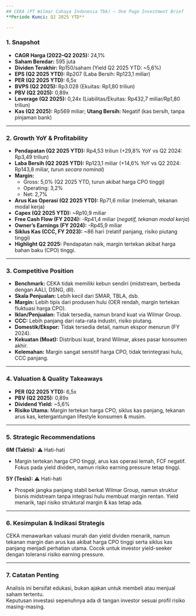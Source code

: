 ```yaml
---
## CEKA (PT Wilmar Cahaya Indonesia Tbk) – One Page Investment Brief  
**Periode Kunci: Q2 2025 YTD**

---
```


### 1. Snapshot  
- **CAGR Harga (2022–Q2 2025):** 24,1%  
- **Saham Beredar:** 595 juta  
- **Dividen Terakhir:** Rp150/saham (Yield Q2 2025 YTD: ~5,6%)  
- **EPS (Q2 2025 YTD):** Rp207 (Laba Bersih: Rp123,1 miliar)  
- **PER (Q2 2025 YTD):** 6,5x  
- **BVPS (Q2 2025):** Rp3.028 (Ekuitas: Rp1,80 triliun)  
- **PBV (Q2 2025):** 0,89x  
- **Leverage (Q2 2025):** 0,24x (Liabilitas/Ekuitas: Rp432,7 miliar/Rp1,80 triliun)  
- **Kas (Q2 2025):** Rp569 miliar; **Utang Bersih:** Negatif (kas bersih, tanpa pinjaman bank)

---

### 2. Growth YoY & Profitability  
- **Pendapatan (Q2 2025 YTD):** Rp4,53 triliun (+29,8% YoY vs Q2 2024: Rp3,49 triliun)  
- **Laba Bersih (Q2 2025 YTD):** Rp123,1 miliar (+14,6% YoY vs Q2 2024: Rp143,8 miliar, *turun secara nominal*)  
- **Margin:**  
  - Gross: 5,0% (Q2 2025 YTD, turun akibat harga CPO tinggi)  
  - Operating: 3,2%  
  - Net: 2,7%  
- **Arus Kas Operasi (Q2 2025 YTD):** Rp71,6 miliar (melemah, tekanan modal kerja)  
- **Capex (Q2 2025 YTD):** ~Rp10,9 miliar  
- **Free Cash Flow (FY 2024):** -Rp41,4 miliar (*negatif, tekanan modal kerja*)  
- **Owner’s Earnings (FY 2024):** -Rp45,9 miliar  
- **Siklus Kas (CCC, FY 2023):** ~86 hari (relatif panjang, risiko piutang tinggi)  
- **Highlight Q2 2025:** Pendapatan naik, margin tertekan akibat harga bahan baku (CPO) tinggi.

---

### 3. Competitive Position  
- **Benchmark:** CEKA tidak memiliki kebun sendiri (midstream, berbeda dengan AALI, DSNG, dll).  
- **Skala Penjualan:** Lebih kecil dari SMAR, TBLA, dsb.  
- **Margin:** Lebih tipis dari produsen hulu (OER rendah, margin tertekan fluktuasi harga CPO).  
- **Iklan/Penjualan:** Tidak tersedia, namun brand kuat via Wilmar Group.  
- **CCC:** Lebih panjang dari rata-rata industri, risiko piutang.  
- **Domestik/Ekspor:** Tidak tersedia detail, namun ekspor menurun (FY 2024).  
- **Kekuatan (Moat):** Distribusi kuat, brand Wilmar, akses pasar konsumen akhir.  
- **Kelemahan:** Margin sangat sensitif harga CPO, tidak terintegrasi hulu, CCC panjang.

---

### 4. Valuation & Quality Takeaways  
- **PER (Q2 2025 YTD):** 6,5x  
- **PBV (Q2 2025):** 0,89x  
- **Dividend Yield:** ~5,6%  
- **Risiko Utama:** Margin tertekan harga CPO, siklus kas panjang, tekanan arus kas, ketergantungan lifestyle konsumen & musim.

---

### 5. Strategic Recommendations  
**6M (Taktis):** ⚠️ Hati-hati  
- Margin tertekan harga CPO tinggi, arus kas operasi lemah, FCF negatif. Fokus pada yield dividen, namun risiko earning pressure tetap tinggi.

**5Y (Tesis):** ⚠️ Hati-hati  
- Prospek jangka panjang stabil berkat Wilmar Group, namun struktur bisnis midstream tanpa integrasi hulu membuat margin rentan. Yield menarik, tapi risiko struktural margin & kas tetap ada.

---

### 6. Kesimpulan & Indikasi Strategis  
CEKA menawarkan valuasi murah dan yield dividen menarik, namun tekanan margin dan arus kas akibat harga CPO tinggi serta siklus kas panjang menjadi perhatian utama. Cocok untuk investor yield-seeker dengan toleransi risiko earning pressure.

---

### 7. Catatan Penting  
Analisis ini bersifat edukasi, bukan ajakan untuk membeli atau menjual saham tertentu.  
Keputusan investasi sepenuhnya ada di tangan investor sesuai profil risiko masing-masing.